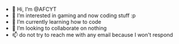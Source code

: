 - 👋 Hi, I’m @AFCYT
- 👀 I’m interested in gaming and now coding stuff :p
- 🌱 I’m currently learning how to code
- 💞️ I’m looking to collaborate on nothing
- 📫 do not try to reach me with any email because I won't respond
